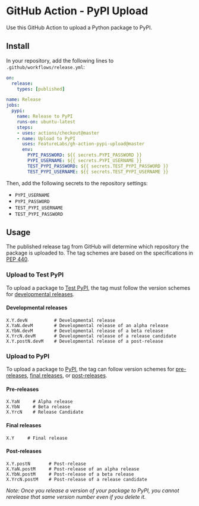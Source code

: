 # GitHub Action - PyPI Upload

Use this GitHub Action to upload a Python package to PyPI.

## Install

In your repository, add the following lines to `.github/workflows/release.yml`:

```yaml
on:
  release:
    types: [published]

name: Release
jobs:
  pypi:
    name: Release to PyPI
    runs-on: ubuntu-latest
    steps:
    - uses: actions/checkout@master
    - name: Upload to PyPI
      uses: FeatureLabs/gh-action-pypi-upload@master
      env:
        PYPI_PASSWORD: ${{ secrets.PYPI_PASSWORD }}
        PYPI_USERNAME: ${{ secrets.PYPI_USERNAME }}
        TEST_PYPI_PASSWORD: ${{ secrets.TEST_PYPI_PASSWORD }}
        TEST_PYPI_USERNAME: ${{ secrets.TEST_PYPI_USERNAME }}
```

Then, add the following secrets to the repository settings:
  - `PYPI_USERNAME`
  - `PYPI_PASSWORD`
  - `TEST_PYPI_USERNAME`
  - `TEST_PYPI_PASSWORD`

## Usage

The published release tag from GitHub will determine which repository the package is uploaded to. The tag schemes are based on the specifications in [PEP 440](https://www.python.org/dev/peps/pep-0440).

### Upload to Test PyPI

To upload a package to [Test PyPI](https://test.pypi.org/), the tag must follow the version schemes for [developmental releases](https://www.python.org/dev/peps/pep-0440/#developmental-releases).

#### Developmental releases

```
X.Y.devN          # Developmental release
X.YaN.devM        # Developmental release of an alpha release
X.YbN.devM        # Developmental release of a beta release
X.YrcN.devM       # Developmental release of a release candidate
X.Y.postN.devM    # Developmental release of a post-release
```

### Upload to PyPI

To upload a package to [PyPI](https://pypi.org/), the tag can follow version schemes for [pre-releases](https://www.python.org/dev/peps/pep-0440/#pre-releases), [final releases](https://www.python.org/dev/peps/pep-0440/#final-releases), or [post-releases](https://www.python.org/dev/peps/pep-0440/#post-releases).

#### Pre-releases

```
X.YaN     # Alpha release
X.YbN     # Beta release
X.YrcN    # Release Candidate
```

#### Final releases

```
X.Y     # Final release
```

#### Post-releases

```
X.Y.postN       # Post-release
X.YaN.postM     # Post-release of an alpha release
X.YbN.postM     # Post-release of a beta release
X.YrcN.postM    # Post-release of a release candidate
```

*Note: Once you release a version of your package to PyPI, you cannot rerelease that same version number even if you delete it.*